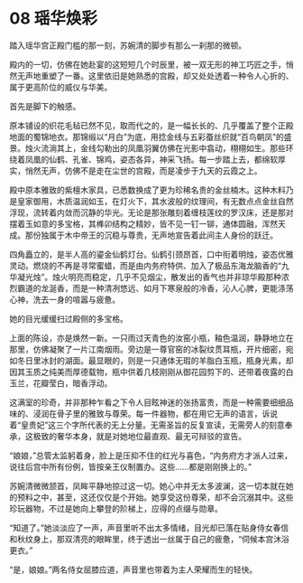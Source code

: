 # 08 瑶华焕彩

踏入瑶华宫正殿门槛的那一刻，苏婉清的脚步有那么一刹那的微顿。

殿内的一切，仿佛在她赴宴的这短短几个时辰里，被一双无形的神工巧匠之手，悄然无声地重塑了一番。这里依旧是她熟悉的宫殿，却又处处透着一种令人心折的、属于更高阶位的威仪与华美。

首先是脚下的触感。

原本铺设的织花毛毡已然不见，取而代之的，是一幅长长的、几乎覆盖了整个正殿地面的蜀锦地衣。那锦缎以“月白”为底，用捻金线与五彩蚕丝织就“百鸟朝凤”的盛景。烛火流淌其上，金线勾勒出的凤凰羽翼仿佛在光影中翕动，栩栩如生。那些环绕着凤凰的仙鹤、孔雀、锦鸡，姿态各异，神采飞扬。每一步踏上去，都绵软厚实，悄然无声，仿佛不是走在尘世的宫殿，而是凌步于九天的云霞之上。

殿中原本雅致的紫檀木家具，已悉数换成了更为珍稀名贵的金丝楠木。这种木料乃是皇家御用，木质温润如玉，在灯火下，其水波般的纹理间，有无数点点金丝自然浮现，流转着内敛而沉静的华光。无论是那张雕刻着缠枝莲纹的罗汉床，还是那对摆着玉如意的多宝格，其榫卯结构之精妙，皆不见一钉一铆，通体圆融，浑然天成。那份独属于木中帝王的沉稳与尊贵，无声地宣告着此间主人身份的跃迁。

四角矗立的，是半人高的鎏金仙鹤灯台。仙鹤引颈昂首，口中衔着明烛，姿态优雅灵动。燃烧的不再是寻常蜜蜡，而是由内务府特供、加入了极品东海龙脑香的“九华凝光烛”。烛火明亮而稳定，几乎不见烟尘，散发出的香气也并非琼华殿那种浓烈霸道的龙涎香，而是一种清冽悠远、如月下寒泉般的冷香，沁人心脾，更能涤荡心神，洗去一身的喧嚣与疲惫。

她的目光缓缓扫过殿侧的多宝格。

上面的陈设，亦是焕然一新。一只雨过天青色的汝窑小瓶，釉色温润，静静地立在那里，仿佛凝聚了一片江南烟雨。旁边是一尊官窑的冰裂纹贯耳瓶，开片细密，宛如冬日里冰封的湖面。最显眼的，则是一只通体无瑕的羊脂白玉瓶，瓶身光素，却因其玉质之纯美而厚德载物，瓶中供着几枝刚刚从御花园剪下的、还带着夜露的白玉兰，花瓣莹白，暗香浮动。

这满室的珍奇，并非那种乍看之下令人目眩神迷的张扬富贵，而是一种需要细细品味的、浸润在骨子里的雅致与尊荣。每一件器物，都在用它无声的语言，诉说着“皇贵妃”这三个字所代表的无上分量。无需圣旨的反复宣读，无需旁人的刻意奉承，这极致的奢华本身，就是对她地位最直观、最无可辩驳的宣告。

“娘娘，”总管太监躬着身，脸上是压抑不住的红光与喜色，“内务府方才派人过来，说往后宫中所有份例，皆按亲王仪制置办。这些……都是刚刚换上的。”

苏婉清微微颔首，凤眸平静地掠过这一切。她心中并无太多波澜，这一切本就在她的预料之中，甚至，这还仅仅是个开始。她享受这份尊荣，却不会沉溺其中。这些珍玩器物，不过是她向上攀登的阶梯上，应得的点缀与勋章。

“知道了。”她淡淡应了一声，声音里听不出太多情绪，目光却已落在贴身侍女春信和秋纹身上，那双清亮的眼眸里，终于透出一丝属于自己的疲惫，“伺候本宫沐浴更衣。”

“是，娘娘。”两名侍女屈膝应道，声音里也带着为主人荣耀而生的轻快。